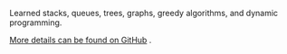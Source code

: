 Learned stacks, queues, trees, graphs, greedy algorithms, and dynamic programming. 

[More details can be found on GitHub](https://github.com/HJCM-2/Projects/tree/main/data_structure) .



